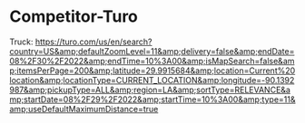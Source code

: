 # Competitor-Turo
Truck: https://turo.com/us/en/search?country=US&amp;defaultZoomLevel=11&amp;delivery=false&amp;endDate=08%2F30%2F2022&amp;endTime=10%3A00&amp;isMapSearch=false&amp;itemsPerPage=200&amp;latitude=29.9915684&amp;location=Current%20location&amp;locationType=CURRENT_LOCATION&amp;longitude=-90.1392987&amp;pickupType=ALL&amp;region=LA&amp;sortType=RELEVANCE&amp;startDate=08%2F29%2F2022&amp;startTime=10%3A00&amp;type=11&amp;useDefaultMaximumDistance=true
